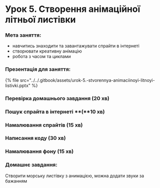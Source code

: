 # Урок 5. Створення анімаційної літньої листівки

### **Мета заняття:**

* навчитись знаходити та завантажувати спрайти в інтернеті
* створювати креативну анімацію
* робота з часом та циклами

### **Презентація для заняття:**

{% file src="../../.gitbook/assets/urok-5.-stvorennya-animaciinoyi-litnoyi-listivki.pptx" %}

### **Перевірка домашнього завдання \(20 хв\)**

### Пошук спрайта в інтернеті **\(**10 хв\)

### Намалювання спрайтів \(15 хв\)

### Написання коду \(30 хв\)

### Намалювання фону \(15 хв\)

### Домашнє завдання:

Створити морську листівку з анимацією, можна додати звуки за бажанням

